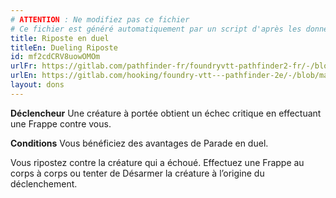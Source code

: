 ```yaml
---
# ATTENTION : Ne modifiez pas ce fichier
# Ce fichier est généré automatiquement par un script d'après les données du module Foundry VTT officiel et de sa traduction
title: Riposte en duel
titleEn: Dueling Riposte
id: mf2cdCRV8uowOMOm
urlFr: https://gitlab.com/pathfinder-fr/foundryvtt-pathfinder2-fr/-/blob/master/data/feats/mf2cdCRV8uowOMOm.htm
urlEn: https://gitlab.com/hooking/foundry-vtt---pathfinder-2e/-/blob/master/packs/data/feats.db/dueling-riposte.json
layout: dons
---
```

**Déclencheur** Une créature à portée obtient un échec critique en effectuant une Frappe contre vous.

**Conditions** Vous bénéficiez des avantages de Parade en duel.

Vous ripostez contre la créature qui a échoué. Effectuez une Frappe au corps à corps ou tenter de Désarmer la créature à l’origine du déclenchement.
